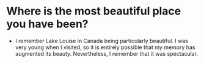 # Where is the most beautiful place you have been?

  * I remember Lake Louise in Canada being particularly beautiful. I was very young when I visited, so it is entirely possible that my memory has augmented its beauty. Nevertheless, I remember that it was spectacular. 